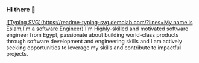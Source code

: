 ### Hi there 👋

<!--
**alien2112/alien2112** is a ✨ _special_ ✨ repository because its `README.md` (this file) appears on your GitHub profile.

Here are some ideas to get you started:

- 🔭 I’m currently working on ...
- 🌱 I’m currently learning ...
- 👯 I’m looking to collaborate on ...
- 🤔 I’m looking for help with ...
- 💬 Ask me about ...
- 📫 How to reach me: ...
- 😄 Pronouns: ...
- ⚡ Fun fact: ...
-->
[![Typing SVG](https://readme-typing-svg.demolab.com/?lines=My name is Eslam;I'm a software Engineer)](https://git.io/typing-svg)
I'm Highly-skilled and motivated software engineer from Egypt, passionate about building world-class products through software development and engineering skills and I am actively seeking opportunities to leverage my skills and contribute to impactful projects.

